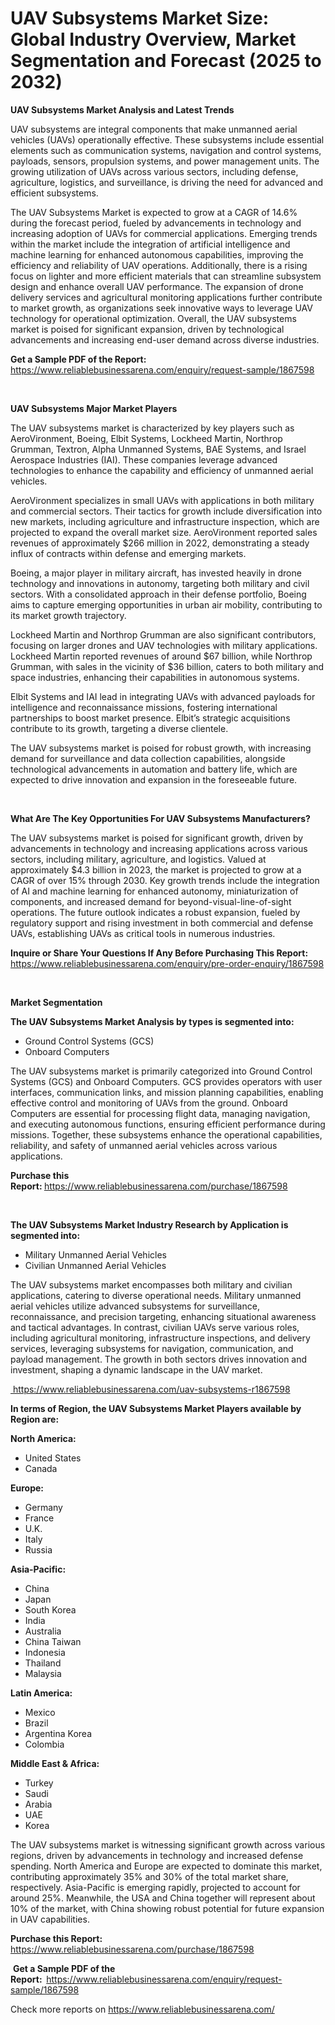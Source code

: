 <p><h1>UAV Subsystems Market Size: Global Industry Overview, Market Segmentation and Forecast (2025 to 2032)</h1></p><p><strong>UAV Subsystems Market Analysis and Latest Trends</strong></p>
<p><p>UAV subsystems are integral components that make unmanned aerial vehicles (UAVs) operationally effective. These subsystems include essential elements such as communication systems, navigation and control systems, payloads, sensors, propulsion systems, and power management units. The growing utilization of UAVs across various sectors, including defense, agriculture, logistics, and surveillance, is driving the need for advanced and efficient subsystems.</p><p>The UAV Subsystems Market is expected to grow at a CAGR of 14.6% during the forecast period, fueled by advancements in technology and increasing adoption of UAVs for commercial applications. Emerging trends within the market include the integration of artificial intelligence and machine learning for enhanced autonomous capabilities, improving the efficiency and reliability of UAV operations. Additionally, there is a rising focus on lighter and more efficient materials that can streamline subsystem design and enhance overall UAV performance. The expansion of drone delivery services and agricultural monitoring applications further contribute to market growth, as organizations seek innovative ways to leverage UAV technology for operational optimization. Overall, the UAV subsystems market is poised for significant expansion, driven by technological advancements and increasing end-user demand across diverse industries.</p></p>
<p><strong>Get a Sample PDF of the Report:&nbsp;</strong> <a href="https://www.reliablebusinessarena.com/enquiry/request-sample/1867598?utm_campaign=2805&utm_medium=2&utm_source=Github&utm_content=ia&utm_term=10042025&utm_id=uav-subsystems">https://www.reliablebusinessarena.com/enquiry/request-sample/1867598</a></p>
<p>&nbsp;</p>
<p><strong>UAV Subsystems Major Market Players</strong></p>
<p><p>The UAV subsystems market is characterized by key players such as AeroVironment, Boeing, Elbit Systems, Lockheed Martin, Northrop Grumman, Textron, Alpha Unmanned Systems, BAE Systems, and Israel Aerospace Industries (IAI). These companies leverage advanced technologies to enhance the capability and efficiency of unmanned aerial vehicles.</p><p>AeroVironment specializes in small UAVs with applications in both military and commercial sectors. Their tactics for growth include diversification into new markets, including agriculture and infrastructure inspection, which are projected to expand the overall market size. AeroVironment reported sales revenues of approximately $266 million in 2022, demonstrating a steady influx of contracts within defense and emerging markets.</p><p>Boeing, a major player in military aircraft, has invested heavily in drone technology and innovations in autonomy, targeting both military and civil sectors. With a consolidated approach in their defense portfolio, Boeing aims to capture emerging opportunities in urban air mobility, contributing to its market growth trajectory.</p><p>Lockheed Martin and Northrop Grumman are also significant contributors, focusing on larger drones and UAV technologies with military applications. Lockheed Martin reported revenues of around $67 billion, while Northrop Grumman, with sales in the vicinity of $36 billion, caters to both military and space industries, enhancing their capabilities in autonomous systems.</p><p>Elbit Systems and IAI lead in integrating UAVs with advanced payloads for intelligence and reconnaissance missions, fostering international partnerships to boost market presence. Elbit’s strategic acquisitions contribute to its growth, targeting a diverse clientele.</p><p>The UAV subsystems market is poised for robust growth, with increasing demand for surveillance and data collection capabilities, alongside technological advancements in automation and battery life, which are expected to drive innovation and expansion in the foreseeable future.</p></p>
<p>&nbsp;</p>
<p><strong>What Are The Key Opportunities For UAV Subsystems Manufacturers?</strong></p>
<p><p>The UAV subsystems market is poised for significant growth, driven by advancements in technology and increasing applications across various sectors, including military, agriculture, and logistics. Valued at approximately $4.3 billion in 2023, the market is projected to grow at a CAGR of over 15% through 2030. Key growth trends include the integration of AI and machine learning for enhanced autonomy, miniaturization of components, and increased demand for beyond-visual-line-of-sight operations. The future outlook indicates a robust expansion, fueled by regulatory support and rising investment in both commercial and defense UAVs, establishing UAVs as critical tools in numerous industries.</p></p>
<p><strong>Inquire or Share Your Questions If Any Before Purchasing This Report:</strong> <a href="https://www.reliablebusinessarena.com/enquiry/pre-order-enquiry/1867598?utm_campaign=2805&utm_medium=2&utm_source=Github&utm_content=ia&utm_term=10042025&utm_id=uav-subsystems">https://www.reliablebusinessarena.com/enquiry/pre-order-enquiry/1867598</a></p>
<p>&nbsp;</p>
<p><strong>Market Segmentation</strong></p>
<p><strong>The UAV Subsystems Market Analysis by types is segmented into:</strong></p>
<p><ul><li>Ground Control Systems (GCS)</li><li>Onboard Computers</li></ul></p>
<p><p>The UAV subsystems market is primarily categorized into Ground Control Systems (GCS) and Onboard Computers. GCS provides operators with user interfaces, communication links, and mission planning capabilities, enabling effective control and monitoring of UAVs from the ground. Onboard Computers are essential for processing flight data, managing navigation, and executing autonomous functions, ensuring efficient performance during missions. Together, these subsystems enhance the operational capabilities, reliability, and safety of unmanned aerial vehicles across various applications.</p></p>
<p><strong>Purchase this Report:&nbsp;</strong><a href="https://www.reliablebusinessarena.com/purchase/1867598?utm_campaign=2805&utm_medium=2&utm_source=Github&utm_content=ia&utm_term=10042025&utm_id=uav-subsystems">https://www.reliablebusinessarena.com/purchase/1867598</a></p>
<p>&nbsp;</p>
<p><strong>The UAV Subsystems Market Industry Research by Application is segmented into:</strong></p>
<p><ul><li>Military Unmanned Aerial Vehicles</li><li>Civilian Unmanned Aerial Vehicles</li></ul></p>
<p><p>The UAV subsystems market encompasses both military and civilian applications, catering to diverse operational needs. Military unmanned aerial vehicles utilize advanced subsystems for surveillance, reconnaissance, and precision targeting, enhancing situational awareness and tactical advantages. In contrast, civilian UAVs serve various roles, including agricultural monitoring, infrastructure inspections, and delivery services, leveraging subsystems for navigation, communication, and payload management. The growth in both sectors drives innovation and investment, shaping a dynamic landscape in the UAV market.</p></p>
<p><a href="https://www.reliablebusinessarena.com/uav-subsystems-r1867598?utm_campaign=2805&utm_medium=2&utm_source=Github&utm_content=ia&utm_term=10042025&utm_id=uav-subsystems">&nbsp;https://www.reliablebusinessarena.com/uav-subsystems-r1867598</a></p>
<p><strong>In terms of Region, the UAV Subsystems Market Players available by Region are:</strong></p>
<p>
    <p> <strong> North America: </strong>
        <ul>
            <li>United States</li>
            <li>Canada</li>
        </ul>
        </p> 
    <p> <strong> Europe: </strong>
        <ul>
            <li>Germany</li>
            <li>France</li>
            <li>U.K.</li>
            <li>Italy</li>
            <li>Russia</li>
        </ul>
        </p> 
    <p> <strong> Asia-Pacific: </strong>
        <ul>
            <li>China</li>
            <li>Japan</li>
            <li>South Korea</li>
            <li>India</li>
            <li>Australia</li>
            <li>China Taiwan</li>
            <li>Indonesia</li>
            <li>Thailand</li>
            <li>Malaysia</li>
        </ul>
        </p> 
    <p> <strong> Latin America: </strong>
        <ul>
            <li>Mexico</li>
            <li>Brazil</li>
            <li>Argentina Korea</li>
            <li>Colombia</li>
        </ul>
        </p> 
    <p> <strong> Middle East & Africa: </strong>
        <ul>
            <li>Turkey</li>
            <li>Saudi</li>
            <li>Arabia</li>
            <li>UAE</li>
            <li>Korea</li>
        </ul>
    </p>
    </p>
<p><p>The UAV subsystems market is witnessing significant growth across various regions, driven by advancements in technology and increased defense spending. North America and Europe are expected to dominate this market, contributing approximately 35% and 30% of the total market share, respectively. Asia-Pacific is emerging rapidly, projected to account for around 25%. Meanwhile, the USA and China together will represent about 10% of the market, with China showing robust potential for future expansion in UAV capabilities.</p></p>
<p><strong>Purchase this Report: </strong><a href="https://www.reliablebusinessarena.com/purchase/1867598?utm_campaign=2805&utm_medium=2&utm_source=Github&utm_content=ia&utm_term=10042025&utm_id=uav-subsystems">https://www.reliablebusinessarena.com/purchase/1867598</a></p>
<p>&nbsp;<strong>Get a Sample PDF of the Report:&nbsp;&nbsp;</strong><a href="https://www.reliablebusinessarena.com/enquiry/request-sample/1867598?utm_campaign=2805&utm_medium=2&utm_source=Github&utm_content=ia&utm_term=10042025&utm_id=uav-subsystems">https://www.reliablebusinessarena.com/enquiry/request-sample/1867598</a></p>
<p><strong></strong></p>
<p>Check more reports on <a href="https://www.reliablebusinessarena.com/?utm_campaign=2805&utm_medium=2&utm_source=Github&utm_content=ia&utm_term=10042025&utm_id=uav-subsystems">https://www.reliablebusinessarena.com/</a></p>